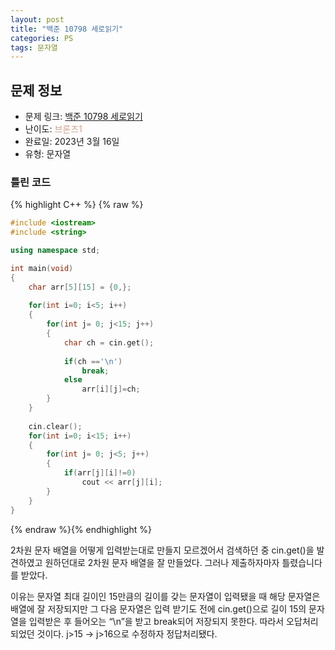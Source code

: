 ```yaml
---
layout: post
title: "백준 10798 세로읽기"
categories: PS
tags: 문자열
---
```


## 문제 정보
- 문제 링크: [백준 10798 세로읽기](https://www.acmicpc.net/problem/10798)
- 난이도: <span style="color:#D2A28D">브론즈1</span>
- 완료일: 2023년 3월 16일
- 유형: 문자열

### 틀린 코드

{% highlight C++ %} {% raw %}
```C++
#include <iostream>
#include <string>

using namespace std;

int main(void)
{
	char arr[5][15] = {0,};
	
	for(int i=0; i<5; i++)
	{
		for(int j= 0; j<15; j++)
		{
			char ch = cin.get();
			
			if(ch =='\n')
				break;
			else
				arr[i][j]=ch;
		}
	}
	
	cin.clear();
	for(int i=0; i<15; i++)
	{
		for(int j= 0; j<5; j++)
		{
			if(arr[j][i]!=0)
				cout << arr[j][i];
		}
	}
}
```
{% endraw %}{% endhighlight %}

2차원 문자 배열을 어떻게 입력받는대로 만들지 모르겠어서 검색하던 중 cin.get()을 발견하였고 원하던대로 2차원 문자 배열을 잘 만들었다. 그러나 제출하자마자 틀렸습니다를 받았다.

이유는 문자열 최대 길이인 15만큼의 길이를 갖는 문자열이 입력됐을 때 해당 문자열은 배열에 잘 저장되지만 그 다음 문자열은 입력 받기도 전에 cin.get()으로 길이 15의 문자열을 입력받은 후 들어오는 “\n”을 받고 break되어 저장되지 못한다. 따라서 오답처리되었던 것이다. j>15 → j>16으로 수정하자 정답처리됐다.
